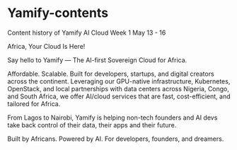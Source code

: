 # Yamify-contents
Content history of Yamify AI Cloud 
Week 1
May 13 - 16

Africa, Your Cloud Is Here!

Say hello to Yamify — The AI-first Sovereign Cloud for Africa.

Affordable. Scalable. Built for developers, startups, and digital creators across the continent. Leveraging our GPU-native infrastructure, Kubernetes, OpenStack, and local partnerships with data centers across Nigeria, Congo, and South Africa, we offer AI/cloud services that are fast, cost-efficient, and tailored for Africa.

From Lagos to Nairobi, Yamify is helping non-tech founders and AI devs take back control of their data, their apps and their future.

Built by Africans. Powered by AI.
For developers, founders, and dreamers.

